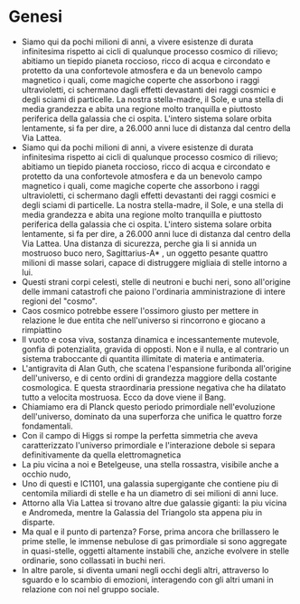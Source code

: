 # Genesi
- Siamo qui da pochi milioni di anni, a vivere esistenze di durata infinitesima rispetto ai cicli di qualunque processo cosmico di rilievo; abitiamo un tiepido pianeta roccioso, ricco di acqua e circondato e protetto da una confortevole atmosfera e da un benevolo campo magnetico i quali, come magiche coperte che assorbono i raggi ultravioletti, ci schermano dagli effetti devastanti dei raggi cosmici e degli sciami di particelle. La nostra stella-madre, il Sole, e una stella di media grandezza e abita una regione molto tranquilla e piuttosto periferica della galassia che ci ospita. L'intero sistema solare orbita lentamente, si fa per dire, a 26.000 anni luce di distanza dal centro della Via Lattea.
- Siamo qui da pochi milioni di anni, a vivere esistenze di durata infinitesima rispetto ai cicli di qualunque processo cosmico di rilievo; abitiamo un tiepido pianeta roccioso, ricco di acqua e circondato e protetto da una confortevole atmosfera e da un benevolo campo magnetico i quali, come magiche coperte che assorbono i raggi ultravioletti, ci schermano dagli effetti devastanti dei raggi cosmici e degli sciami di particelle. La nostra stella-madre, il Sole, e una stella di media grandezza e abita una regione molto tranquilla e piuttosto periferica della galassia che ci ospita. L'intero sistema solare orbita lentamente, si fa per dire, a 26.000 anni luce di distanza dal centro della Via Lattea. Una distanza di sicurezza, perche gia li si annida un mostruoso buco nero, Sagittarius-A* , un oggetto pesante quattro milioni di masse solari, capace di distruggere migliaia di stelle intorno a lui.
- Questi strani corpi celesti, stelle di neutroni e buchi neri, sono all'origine delle immani catastrofi che paiono l'ordinaria amministrazione di intere regioni del "cosmo".
- Caos cosmico potrebbe essere l'ossimoro giusto per mettere in relazione le due entita che nell'universo si rincorrono e giocano a rimpiattino
- Il vuoto e cosa viva, sostanza dinamica e incessantemente mutevole, gonfia di potenzialita, gravida di opposti. Non e il nulla, e al contrario un sistema traboccante di quantita illimitate di materia e antimateria.
- L'antigravita di Alan Guth, che scatena l'espansione furibonda all'origine dell'universo, e di cento ordini di grandezza maggiore della costante cosmologica. E questa straordinaria pressione negativa che ha dilatato tutto a velocita mostruosa. Ecco da dove viene il Bang.
- Chiamiamo era di Planck questo periodo primordiale nell'evoluzione dell'universo, dominato da una superforza che unifica le quattro forze fondamentali.
- Con il campo di Higgs si rompe la perfetta simmetria che aveva caratterizzato l'universo primordiale e l'interazione debole si separa definitivamente da quella elettromagnetica
- La piu vicina a noi e Betelgeuse, una stella rossastra, visibile anche a occhio nudo,
- Uno di questi e IC1101, una galassia supergigante che contiene piu di centomila miliardi di stelle e ha un diametro di sei milioni di anni luce.
- Attorno alla Via Lattea si trovano altre due galassie giganti: la piu vicina e Andromeda, mentre la Galassia del Triangolo sta appena piu in disparte.
- Ma qual e il punto di partenza? Forse, prima ancora che brillassero le prime stelle, le immense nebulose di gas primordiale si sono aggregate in quasi-stelle, oggetti altamente instabili che, anziche evolvere in stelle ordinarie, sono collassati in buchi neri.
- In altre parole, si diventa umani negli occhi degli altri, attraverso lo sguardo e lo scambio di emozioni, interagendo con gli altri umani in relazione con noi nel gruppo sociale.
